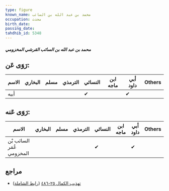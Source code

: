 ```yaml
---
type: figure
known_name: محمد بن عبد الله بن السائب
occupation: محدث
birth_date:
passing_date:
tahdhib_id: 5348
---
```

##### محمد بن عبد الله بن السائب القرشي المخزومي

## رَوَى عَن:
| الاسم | البخاري | مسلم | الترمذي | النسائي | ابن ماجه | أبي داود | Others |
| ----- | ------- | ---- | ------- | ------- | -------- | -------- | ------ |
| أبيه  |         |      |         | ✔       |          | ✔        |        |
## رَوَى عَنه:
| الاسم                     | البخاري | مسلم | الترمذي | النسائي | ابن ماجه | أبي داود | Others |
| ------------------------- | ------- | ---- | ------- | ------- | -------- | -------- | ------ |
| السائب بْن عُمَر المخزومي |         |      |         | ✔       |          | ✔        |        |
## مراجع
- [تهذيب الكمال ٢٥-٤٨٦](obsidian://open?vault=Tahdhib-al-Kamal&file=Figures/٥٣٤٨-محمد%20بن%20عبد%20الله%20بن%20السائب%20القرشي%20المخزومي) ([رابط الشاملة](https://shamela.ws/book/3722/13579))
